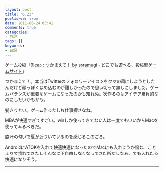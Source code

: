 ```yaml
---
layout: post
title: '6.23'
published: true
date: 2011-06-24 05:41
comments: true
categories:
- 日記
tags: []
keywords:
- 日記
---
```

ゲーム投稿「[9leap : つかまえて！ by soramugi - どこでも遊べる、投稿型ゲームサイト](http://9leap.net/games/453 "9leap : つかまえて！ by soramugi - どこでも遊べる、投稿型ゲームサイト")」

つかまえて！。本当はTwitterのフォロワーアイコンをクマの顔にしようとしたんだけど顔っぽくはめ込むのが難しかったので思い切って無しにしました。ゲームバランスが重要なゲームになったのかも知れぬ。次作るのはアイデア勝負的なのにしたいかもかも。

髪きりたい。ゲーム作ったしお仕事探さなね。

MBAが快適すぎてすごい。winしか使ってきてない人は一度でもいいからMacを使ってみるべきだ。

脇汗の匂いで夏が近づいているのを感じるこのごろ。

AndroidにATOKを入れて快適快適になったのでMacにも入れようか悩む、ことえりで慣れてきたしそんなに不自由しなくなってきた所だしなぁ、でも入れたら快適になりそう。

---

